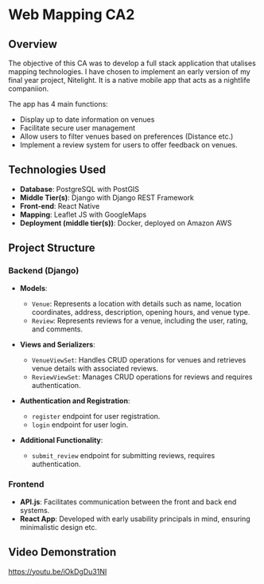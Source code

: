 # Web Mapping CA2

## Overview

The objective of this CA was to develop a full stack application that utalises mapping technologies. I have chosen to implement an early version of my final year project, Nitelight. It is a native mobile app that acts as a nightlife companiion.

The app has 4 main functions:
- Display up to date information on venues
- Facilitate secure user management
- Allow users to filter venues based on preferences (Distance etc.)
- Implement a review system for users to offer feedback on venues.

## Technologies Used

- **Database**: PostgreSQL with PostGIS
- **Middle Tier(s)**: Django with Django REST Framework
- **Front-end**: React Native
- **Mapping**: Leaflet JS with GoogleMaps
- **Deployment (middle tier(s))**: Docker, deployed on Amazon AWS

## Project Structure

### Backend (Django)

- **Models**: 
  - `Venue`: Represents a location with details such as name, location coordinates, address, description, opening hours, and venue type.
  - `Review`: Represents reviews for a venue, including the user, rating, and comments.

- **Views and Serializers**:
  - `VenueViewSet`: Handles CRUD operations for venues and retrieves venue details with associated reviews.
  - `ReviewViewSet`: Manages CRUD operations for reviews and requires authentication.

- **Authentication and Registration**:
  - `register` endpoint for user registration.
  - `login` endpoint for user login.

- **Additional Functionality**:
  - `submit_review` endpoint for submitting reviews, requires authentication.

### Frontend

- **API.js**: Facilitates communication between the front and back end systems.
- **React App**: Developed with early usability principals in mind, ensuring minimalistic design etc.

## Video Demonstration

https://youtu.be/iOkDgDu31NI

